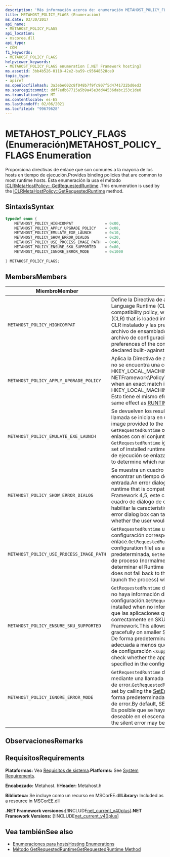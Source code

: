 ```yaml
---
description: 'Más información acerca de: enumeración METAHOST_POLICY_FLAGS'
title: METAHOST_POLICY_FLAGS (Enumeración)
ms.date: 03/30/2017
api_name:
- METAHOST_POLICY_FLAGS
api_location:
- mscoree.dll
api_type:
- COM
f1_keywords:
- METAHOST_POLICY_FLAGS
helpviewer_keywords:
- METAHOST_POLICY_FLAGS enumeration [.NET Framework hosting]
ms.assetid: 3bb4b526-0118-42e2-ba59-c95648528ce9
topic_type:
- apiref
ms.openlocfilehash: 3a3ebe602c8f048b7f9fc907f5d4741722bd0ed3
ms.sourcegitcommit: ddf7edb67715a5b9a45e3dd44536dabc153c1de0
ms.translationtype: MT
ms.contentlocale: es-ES
ms.lasthandoff: 02/06/2021
ms.locfileid: "99679628"
---
```

# <a name="metahost_policy_flags-enumeration"></a><span data-ttu-id="bebc2-103">METAHOST_POLICY_FLAGS (Enumeración)</span><span class="sxs-lookup"><span data-stu-id="bebc2-103">METAHOST_POLICY_FLAGS Enumeration</span></span>

<span data-ttu-id="bebc2-104">Proporciona directivas de enlace que son comunes a la mayoría de los hosts en tiempo de ejecución.</span><span class="sxs-lookup"><span data-stu-id="bebc2-104">Provides binding policies that are common to most runtime hosts.</span></span> <span data-ttu-id="bebc2-105">Esta enumeración la usa el método [ICLRMetaHostPolicy:: GetRequestedRuntime](iclrmetahostpolicy-getrequestedruntime-method.md) .</span><span class="sxs-lookup"><span data-stu-id="bebc2-105">This enumeration is used by the [ICLRMetaHostPolicy::GetRequestedRuntime](iclrmetahostpolicy-getrequestedruntime-method.md) method.</span></span>  
  
## <a name="syntax"></a><span data-ttu-id="bebc2-106">Sintaxis</span><span class="sxs-lookup"><span data-stu-id="bebc2-106">Syntax</span></span>  
  
```cpp  
typedef enum {  
    METAHOST_POLICY_HIGHCOMPAT              = 0x00,  
    METAHOST_POLICY_APPLY_UPGRADE_POLICY    = 0x08,  
    METAHOST_POLICY_EMULATE_EXE_LAUNCH      = 0x10,  
    METAHOST_POLICY_SHOW_ERROR_DIALOG       = 0x20,  
    METAHOST_POLICY_USE_PROCESS_IMAGE_PATH  = 0x40,  
    METAHOST_POLICY_ENSURE_SKU_SUPPORTED    = 0x80,  
    METAHOST_POLICY_IGNORE_ERROR_MODE       = 0x1000  
  
} METAHOST_POLICY_FLAGS;  
```  
  
## <a name="members"></a><span data-ttu-id="bebc2-107">Members</span><span class="sxs-lookup"><span data-stu-id="bebc2-107">Members</span></span>  
  
|<span data-ttu-id="bebc2-108">Miembro</span><span class="sxs-lookup"><span data-stu-id="bebc2-108">Member</span></span>|<span data-ttu-id="bebc2-109">Descripción</span><span class="sxs-lookup"><span data-stu-id="bebc2-109">Description</span></span>|  
|------------|-----------------|  
|`METAHOST_POLICY_HIGHCOMPAT`|<span data-ttu-id="bebc2-110">Define la Directiva de alta compatibilidad, que no tiene en cuenta ningún Common Language Runtime (CLR) que se cargue en el proceso actual.</span><span class="sxs-lookup"><span data-stu-id="bebc2-110">Defines the high-compatibility policy, which does not consider any common language runtime (CLR) that is loaded into the current process.</span></span> <span data-ttu-id="bebc2-111">En su lugar, solo tiene en cuenta el CLR instalado y las preferencias del componente, como se derivan del propio archivo de ensamblado, la versión de compilación compilada declarada o el archivo de configuración.</span><span class="sxs-lookup"><span data-stu-id="bebc2-111">Instead, it considers only the installed CLRs and the preferences of the component, as derived from the assembly file itself, the declared built-against version, or the configuration file.</span></span>|  
|`METAHOST_POLICY_APPLY_UPGRADE_POLICY`|<span data-ttu-id="bebc2-112">Aplica la Directiva de actualización al resultado del enlace de la versión cuando no se encuentra una coincidencia exacta, en función del contenido de HKEY_LOCAL_MACHINE\SOFTWARE\Microsoft\\ . NETFramework\Policy\Upgrades.</span><span class="sxs-lookup"><span data-stu-id="bebc2-112">Applies upgrade policy to the version bind result when an exact match is not found, based on the contents of HKEY_LOCAL_MACHINE\SOFTWARE\Microsoft\\.NETFramework\Policy\Upgrades.</span></span> <span data-ttu-id="bebc2-113">Esto tiene el mismo efecto que [RUNTIME_INFO_UPGRADE_VERSION](runtime-info-flags-enumeration.md).</span><span class="sxs-lookup"><span data-stu-id="bebc2-113">This has the same effect as [RUNTIME_INFO_UPGRADE_VERSION](runtime-info-flags-enumeration.md).</span></span>|  
|`METAHOST_POLICY_EMULATE_EXE_LAUNCH`|<span data-ttu-id="bebc2-114">Se devuelven los resultados de enlace como si la imagen proporcionada a la llamada se iniciara en un nuevo proceso.</span><span class="sxs-lookup"><span data-stu-id="bebc2-114">Binding results are returned as if the image provided to the call were launched in a new process.</span></span> <span data-ttu-id="bebc2-115">Actualmente, `GetRequestedRuntime` omite el conjunto de tiempos de ejecución cargables y enlaces con el conjunto de tiempos de ejecución instalados.</span><span class="sxs-lookup"><span data-stu-id="bebc2-115">Currently, `GetRequestedRuntime` ignores the set of loadable runtimes and binds against the set of installed runtimes.</span></span> <span data-ttu-id="bebc2-116">Esta marca permite a un host determinar en qué tiempo de ejecución se enlazará un archivo EXE cuando se inicie.</span><span class="sxs-lookup"><span data-stu-id="bebc2-116">This flag allows a host to determine which runtime an EXE will bind to when it is launched.</span></span>|  
|`METAHOST_POLICY_SHOW_ERROR_DIALOG`|<span data-ttu-id="bebc2-117">Se muestra un cuadro de diálogo de error si `GetRequestedRuntime` no puede encontrar un tiempo de ejecución que sea compatible con los parámetros de entrada.</span><span class="sxs-lookup"><span data-stu-id="bebc2-117">An error dialog box is displayed if `GetRequestedRuntime` is unable to find a runtime that is compatible with the input parameters.</span></span> <span data-ttu-id="bebc2-118">A partir de la .NET Framework 4,5, este cuadro de diálogo de error puede adoptar la forma de un cuadro de diálogo de característica de Windows que pregunta si el usuario desea habilitar la característica adecuada.</span><span class="sxs-lookup"><span data-stu-id="bebc2-118">Beginning with the .NET Framework 4.5, this error dialog box can take the form of a Windows feature dialog box that asks whether the user would like to enable the appropriate feature.</span></span>|  
|`METAHOST_POLICY_USE_PROCESS_IMAGE_PATH`|<span data-ttu-id="bebc2-119">`GetRequestedRuntime` usa la imagen de proceso (y cualquier archivo de configuración correspondiente) como entrada adicional para el proceso de enlace.</span><span class="sxs-lookup"><span data-stu-id="bebc2-119">`GetRequestedRuntime` uses the process image (and any corresponding configuration file) as additional input to the binding process.</span></span> <span data-ttu-id="bebc2-120">De forma predeterminada, `GetRequestedRuntime` no revierte a la ruta de acceso de la imagen de proceso (normalmente, el archivo exe que se usó para iniciar el proceso) al determinar el Runtime con el que se va a enlazar.</span><span class="sxs-lookup"><span data-stu-id="bebc2-120">By default, `GetRequestedRuntime` does not fall back to the process image path (typically, the EXE that was used to launch the process) when determining the runtime to bind to.</span></span>|  
|`METAHOST_POLICY_ENSURE_SKU_SUPPORTED`|<span data-ttu-id="bebc2-121">`GetRequestedRuntime` debe comprobar si la SKU adecuada está instalada cuando no haya información disponible en el archivo de configuración.</span><span class="sxs-lookup"><span data-stu-id="bebc2-121">`GetRequestedRuntime` must check whether the appropriate SKU is installed when no information is available in the configuration file.</span></span> <span data-ttu-id="bebc2-122">Esto permite que las aplicaciones que no tienen archivos de configuración no funcionen correctamente en SKU más pequeñas que la instalación predeterminada del .NET Framework.</span><span class="sxs-lookup"><span data-stu-id="bebc2-122">This allows applications that do not have configuration files to fail gracefully on smaller SKUs than the default installation of the .NET Framework.</span></span> <span data-ttu-id="bebc2-123">De forma predeterminada, no `GetRequestedRuntime` comprueba si se instala la SKU adecuada a menos que se especifique el atributo SKU en el elemento de archivo de configuración `<supportedRuntime />` .</span><span class="sxs-lookup"><span data-stu-id="bebc2-123">By default, `GetRequestedRuntime` does not check whether the appropriate SKU is installed unless the SKU attribute is specified in the configuration file `<supportedRuntime />` element.</span></span>|  
|`METAHOST_POLICY_IGNORE_ERROR_MODE`|<span data-ttu-id="bebc2-124">`GetRequestedRuntime` debe omitir SEM_FAILCRITICALERRORS (que se establece mediante una llamada a la función [SetErrorMode](/windows/win32/api/errhandlingapi/nf-errhandlingapi-seterrormode) ) y mostrar el cuadro de diálogo de error.</span><span class="sxs-lookup"><span data-stu-id="bebc2-124">`GetRequestedRuntime` should ignore SEM_FAILCRITICALERRORS (which is set by calling the [SetErrorMode](/windows/win32/api/errhandlingapi/nf-errhandlingapi-seterrormode) function), and show the error dialog box.</span></span> <span data-ttu-id="bebc2-125">De forma predeterminada, SEM_FAILCRITICALERRORS suprime el cuadro de diálogo de error.</span><span class="sxs-lookup"><span data-stu-id="bebc2-125">By default, SEM_FAILCRITICALERRORS suppresses the error dialog box.</span></span> <span data-ttu-id="bebc2-126">Es posible que se haya heredado de otro proceso y que el error silencioso no sea deseable en el escenario.</span><span class="sxs-lookup"><span data-stu-id="bebc2-126">It may have been inherited from another process, and the silent error may be undesirable in your scenario.</span></span>|  
  
## <a name="remarks"></a><span data-ttu-id="bebc2-127">Observaciones</span><span class="sxs-lookup"><span data-stu-id="bebc2-127">Remarks</span></span>  
  
## <a name="requirements"></a><span data-ttu-id="bebc2-128">Requisitos</span><span class="sxs-lookup"><span data-stu-id="bebc2-128">Requirements</span></span>  

 <span data-ttu-id="bebc2-129">**Plataformas:** Vea [Requisitos de sistema](../../get-started/system-requirements.md).</span><span class="sxs-lookup"><span data-stu-id="bebc2-129">**Platforms:** See [System Requirements](../../get-started/system-requirements.md).</span></span>  
  
 <span data-ttu-id="bebc2-130">**Encabezado:** Metahost. h</span><span class="sxs-lookup"><span data-stu-id="bebc2-130">**Header:** Metahost.h</span></span>  
  
 <span data-ttu-id="bebc2-131">**Biblioteca:** Se incluye como un recurso en MSCorEE.dll</span><span class="sxs-lookup"><span data-stu-id="bebc2-131">**Library:** Included as a resource in MSCorEE.dll</span></span>  
  
 <span data-ttu-id="bebc2-132">**.NET Framework versiones:**[!INCLUDE[net_current_v40plus](../../../../includes/net-current-v40plus-md.md)]</span><span class="sxs-lookup"><span data-stu-id="bebc2-132">**.NET Framework Versions:** [!INCLUDE[net_current_v40plus](../../../../includes/net-current-v40plus-md.md)]</span></span>  
  
## <a name="see-also"></a><span data-ttu-id="bebc2-133">Vea también</span><span class="sxs-lookup"><span data-stu-id="bebc2-133">See also</span></span>

- [<span data-ttu-id="bebc2-134">Enumeraciones para hosts</span><span class="sxs-lookup"><span data-stu-id="bebc2-134">Hosting Enumerations</span></span>](hosting-enumerations.md)
- [<span data-ttu-id="bebc2-135">Método GetRequestedRuntime</span><span class="sxs-lookup"><span data-stu-id="bebc2-135">GetRequestedRuntime Method</span></span>](iclrmetahostpolicy-getrequestedruntime-method.md)
